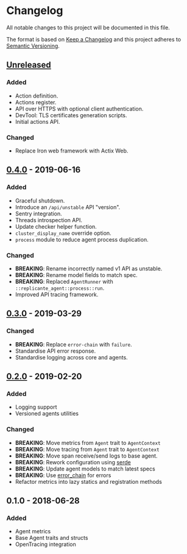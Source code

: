 # Changelog
All notable changes to this project will be documented in this file.

The format is based on [Keep a Changelog](http://keepachangelog.com/en/1.0.0/)
and this project adheres to [Semantic Versioning](http://semver.org/spec/v2.0.0.html).

## [Unreleased]
### Added
- Action definition.
- Actions register.
- API over HTTPS with optional client authentication.
- DevTool: TLS certificates generation scripts.
- Initial actions API.

### Changed
- Replace Iron web framework with Actix Web.

## [0.4.0] - 2019-06-16
### Added
- Graceful shutdown.
- Introduce an `/api/unstable` API "version".
- Sentry integration.
- Threads introspection API.
- Update checker helper function.
- `cluster_display_name` override option.
- `process` module to reduce agent process duplication.

### Changed
- **BREAKING**: Rename incorrectly named v1 API as unstable.
- **BREAKING**: Rename model fields to match spec.
- **BREAKING**: Replaced `AgentRunner` with `::replicante_agent::process::run`.
- Improved API tracing framework.

## [0.3.0] - 2019-03-29
### Changed
- **BREAKING**: Replace `error-chain` with `failure`.
- Standardise API error response.
- Standardise logging across core and agents.

## [0.2.0] - 2019-02-20
### Added
- Logging support
- Versioned agents utilities

### Changed
- **BREAKING**: Move metrics from `Agent` trait to `AgentContext`
- **BREAKING**: Move tracing from `Agent` trait to `AgentContext`
- **BREAKING**: Move span receive/send logs to base agent.
- **BREAKING**: Rework configuration using [serde](https://docs.rs/serde)
- **BREAKING**: Update agent models to match latest specs
- **BREAKING**: Use [error_chain](https://docs.rs/error-chain) for errors
- Refactor metrics into lazy statics and registration methods

## 0.1.0 - 2018-06-28
### Added
- Agent metrics
- Base Agent traits and structs
- OpenTracing integration


[Unreleased]: https://github.com/replicante-io/agents/compare/v0.4.0...HEAD
[0.4.0]: https://github.com/replicante-io/agents/compare/v0.3.0...v0.4.0
[0.3.0]: https://github.com/replicante-io/agents/compare/v0.2.0...v0.3.0
[0.2.0]: https://github.com/replicante-io/agents/compare/v0.1.0...v0.2.0
